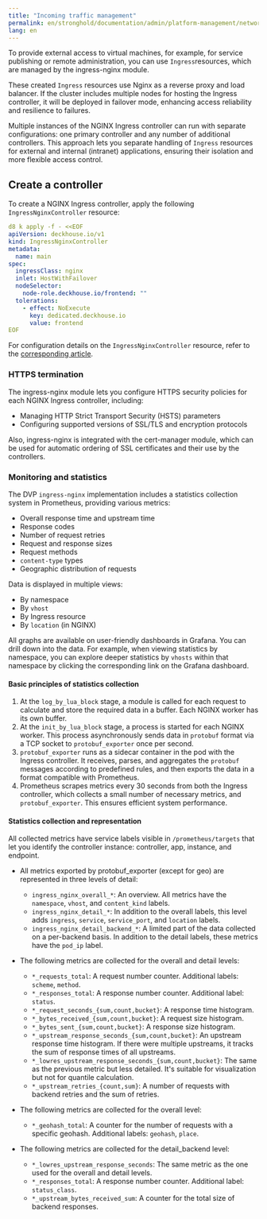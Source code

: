 ```yaml
---
title: "Incoming traffic management"
permalink: en/stronghold/documentation/admin/platform-management/network/ingress.html
lang: en
---
```


To provide external access to virtual machines, for example, for service publishing or remote administration, you can use `Ingress`resources, which are managed by the ingress-nginx module.

These created `Ingress` resources use Nginx as a reverse proxy and load balancer.
If the cluster includes multiple nodes for hosting the Ingress controller, it will be deployed in failover mode,
enhancing access reliability and resilience to failures.

Multiple instances of the NGINX Ingress controller can run with separate configurations:
one primary controller and any number of additional controllers.
This approach lets you separate handling of `Ingress` resources for external and internal (intranet) applications,
ensuring their isolation and more flexible access control.

## Create a controller

To create a NGINX Ingress controller, apply the following `IngressNginxController` resource:

```yaml
d8 k apply -f - <<EOF
apiVersion: deckhouse.io/v1
kind: IngressNginxController
metadata:
  name: main
spec:
  ingressClass: nginx
  inlet: HostWithFailover
  nodeSelector:
    node-role.deckhouse.io/frontend: ""
  tolerations:
    - effect: NoExecute
      key: dedicated.deckhouse.io
      value: frontend
EOF
```

For configuration details on the `IngressNginxController` resource, refer to the [corresponding article](/modules/ingress-nginx/cr.html#ingressnginxcontroller).

### HTTPS termination

The ingress-nginx module lets you configure HTTPS security policies for each NGINX Ingress controller, including:

- Managing HTTP Strict Transport Security (HSTS) parameters
- Configuring supported versions of SSL/TLS and encryption protocols

Also, ingress-nginx is integrated with the cert-manager module,
which can be used for automatic ordering of SSL certificates and their use by the controllers.

### Monitoring and statistics

The DVP `ingress-nginx` implementation includes a statistics collection system in Prometheus,
providing various metrics:

- Overall response time and upstream time
- Response codes
- Number of request retries
- Request and response sizes
- Request methods
- `content-type` types
- Geographic distribution of requests

Data is displayed in multiple views:

- By namespace
- By `vhost`
- By Ingress resource
- By `location` (in NGINX)

All graphs are available on user-friendly dashboards in Grafana.
You can drill down into the data.
For example, when viewing statistics by namespace, you can explore deeper statistics by `vhosts` within that namespace
by clicking the corresponding link on the Grafana dashboard.

#### Basic principles of statistics collection

1. At the `log_by_lua_block` stage, a module is called for each request to calculate and store the required data in a buffer.
    Each NGINX worker has its own buffer.
1. At the `init_by_lua_block` stage, a process is started for each NGINX worker.
    This process asynchronously sends data in `protobuf` format via a TCP socket to `protobuf_exporter` once per second.
1. `protobuf_exporter` runs as a sidecar container in the pod with the Ingress controller.
    It receives, parses, and aggregates the `protobuf` messages according to predefined rules,
    and then exports the data in a format compatible with Prometheus.
1. Prometheus scrapes metrics every 30 seconds from both the Ingress controller,
    which collects a small number of necessary metrics, and `protobuf_exporter`.
    This ensures efficient system performance.

#### Statistics collection and representation

All collected metrics have service labels visible in `/prometheus/targets` that let you identify the controller instance: controller, app, instance, and endpoint.

- All metrics exported by protobuf_exporter (except for geo) are represented in three levels of detail:
  - `ingress_nginx_overall_*`: An overview. All metrics have the `namespace`, `vhost`, and `content_kind` labels.
  - `ingress_nginx_detail_*`: In addition to the overall labels, this level adds `ingress`, `service`, `service_port`, and `location` labels.
  - `ingress_nginx_detail_backend_*`: A limited part of the data collected on a per-backend basis.
  In addition to the detail labels, these metrics have the `pod_ip` label.

- The following metrics are collected for the overall and detail levels:
  - `*_requests_total`: A request number counter. Additional labels: `scheme`, `method`.
  - `*_responses_total`: A response number counter. Additional label: `status`.
  - `*_request_seconds_{sum,count,bucket}`: A response time histogram.
  - `*_bytes_received_{sum,count,bucket}`: A request size histogram.
  - `*_bytes_sent_{sum,count,bucket}`: A response size histogram.
  - `*_upstream_response_seconds_{sum,count,bucket}`: An upstream response time histogram.
  If there were multiple upstreams, it tracks the sum of response times of all upstreams.
  - `*_lowres_upstream_response_seconds_{sum,count,bucket}`: The same as the previous metric but less detailed.
  It's suitable for visualization but not for quantile calculation.
  - `*_upstream_retries_{count,sum}`: A number of requests with backend retries and the sum of retries.

- The following metrics are collected for the overall level:
  - `*_geohash_total`: A counter for the number of requests with a specific geohash. Additional labels: `geohash`, `place`.

- The following metrics are collected for the detail_backend level:
  - `*_lowres_upstream_response_seconds`: The same metric as the one used for the overall and detail levels.
  - `*_responses_total`: A response number counter. Additional label: `status_class`.
  - `*_upstream_bytes_received_sum`: A counter for the total size of backend responses.
